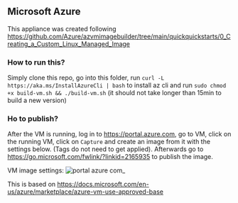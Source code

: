 ## Microsoft Azure

This appliance was created following https://github.com/Azure/azvmimagebuilder/tree/main/quickquickstarts/0_Creating_a_Custom_Linux_Managed_Image

### How to run this?
Simply clone this repo, go into this folder, run `curl -L https://aka.ms/InstallAzureCli | bash` to install az cli and run `sudo chmod +x build-vm.sh && ./build-vm.sh` (it should not take longer than 15min to build a new version)

### Ho to publish?

After the VM is running, log in to https://portal.azure.com, go to VM, click on the running VM, click on `Capture` and create an image from it with the settings below. (Tags do not need to get applied). Afterwards go to https://go.microsoft.com/fwlink/?linkid=2165935 to publish the image.

VM image settings:
![portal azure com_](https://user-images.githubusercontent.com/42591237/175539175-7f576ad8-2ae5-46e7-bf30-040908084e7f.png)


This is based on https://docs.microsoft.com/en-us/azure/marketplace/azure-vm-use-approved-base
